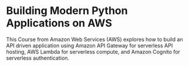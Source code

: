 # Building Modern Python Applications on AWS

This Course from Amazon Web Services (AWS) explores how to build an API driven application using Amazon API Gateway for serverless API hosting, AWS Lambda for serverless compute, and Amazon Cognito for serverless authentication.